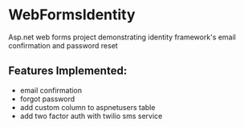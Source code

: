 # WebFormsIdentity
Asp.net web forms project demonstrating identity framework's email confirmation and password reset
## Features Implemented:
* email confirmation
* forgot password
* add custom column to aspnetusers table
* add two factor auth with twilio sms service
